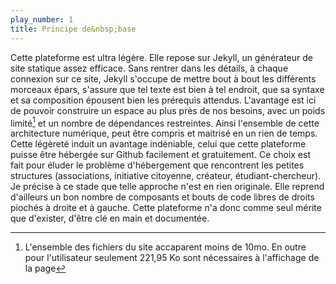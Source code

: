 ```yaml
---
play_number: 1
title: Principe de&nbsp;base
---
```


Cette plateforme est ultra légère. Elle repose sur Jekyll, un générateur de site statique assez efficace. Sans rentrer dans les détails, à chaque connexion sur ce site, Jekyll s'occupe de mettre bout à bout les différents morceaux épars, s'assure que tel texte est bien à tel endroit, que sa syntaxe et sa composition épousent bien les prérequis attendus. 
L'avantage est ici de pouvoir construire un espace au plus près de nos besoins, avec un poids limité[^A] et un nombre de dépendances restreintes. Ainsi l'ensemble de cette architecture numérique, peut être compris et maitrisé en un rien de temps.
Cette légèreté induit un avantage indéniable, celui que cette plateforme puisse être hébergée sur Github facilement et gratuitement. Ce choix est fait pour éluder le problème d'hébergement que rencontrent les petites structures (associations, initiative citoyenne, créateur, étudiant-chercheur).
Je précise à ce stade que telle approche n'est en rien originale. Elle reprend d'ailleurs un bon nombre de composants et bouts de code libres de droits piochés à droite et à gauche. Cette plateforme n'a donc comme seul mérite que d'exister, d'être clé en main et documentée.

[^A]:
	L'ensemble des fichiers du site accaparent moins de 10mo. En outre pour l'utilisateur seulement 221,95 Ko sont nécessaires à l'affichage de la page


<!-- Récapitulatif Syntax Markdown 

Start by:	(3 dash, carriage return)
			play_number: 1
			title: Understand what people need
			(3 dash, carriage return)

h1:		#
h2:		##
h3:		###

a: 		[about the Blabla](https://blab.la)
ul: 	- Blabla
ol:		1. Blabla

Espace fine : 				&thinsp;
Espace fine insécable : 	&#8239;
Espace insécable : 			&nbsp;

-->